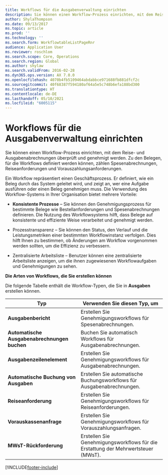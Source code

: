 ```yaml
---
title: Workflows für die Ausgabenverwaltung einrichten
description: Sie können einen Workflow-Prozess einrichten, mit dem Reise- und Ausgabenabrechnungen überprüft und genehmigt werden.
author: ShylaThompson
ms.date: 09/13/2017
ms.topic: article
ms.prod: ''
ms.technology: ''
ms.search.form: WorkflowtableListPageRnr
audience: Application User
ms.reviewer: roschlom
ms.search.scope: Core, Operations
ms.search.region: Global
ms.author: shylaw
ms.search.validFrom: 2016-02-28
ms.dyn365.ops.version: AX 7.0.0
ms.openlocfilehash: 4070b4fb5109464abdabbce971688fb881dfcf2c
ms.sourcegitcommit: 40f68387f594180af64a5e5c748b6efa188bd300
ms.translationtype: HT
ms.contentlocale: de-DE
ms.lasthandoff: 05/10/2021
ms.locfileid: "6005115"
---
```

# <a name="set-up-expense-management-workflows"></a>Workflows für die Ausgabenverwaltung einrichten

Sie können einen Workflow-Prozess einrichten, mit dem Reise- und Ausgabenabrechnungen überprüft und genehmigt werden. Zu den Belegen, für die Workflows definiert werden können, zählen Spesenabrechnungen, Reiseanforderungen und Vorauszahlungsanforderungen.

Ein Workflow repräsentiert einen Geschäftsprozess. Er definiert, wie ein Beleg durch das System geleitet wird, und zeigt an, wer eine Aufgabe ausführen oder einen Beleg genehmigen muss. Die Verwendung des Workflow-Systems in Ihrer Organisation bietet mehrere Vorteile:

-   **Konsistente Prozesse** – Sie können den Genehmigungsprozess für bestimmte Belege wie Bestellanforderungen und Spesenabrechnungen definieren. Die Nutzung des Workflowsystems hilft, dass Belege auf konsistente und effiziente Weise verarbeitet und genehmigt werden.

-   Prozesstransparenz – Sie können den Status, den Verlauf und die Leistungsmetriken einer bestimmten Workflowinstanz verfolgen. Dies hilft Ihnen zu bestimmen, ob Änderungen am Workflow vorgenommen werden sollten, um die Effizienz zu verbessern.

-   Zentralisierte Arbeitsliste – Benutzer können eine zentralisierte Arbeitsliste anzeigen, um die ihnen zugewiesenen Workflowaufgaben und Genehmigungen zu sehen. 

**Die Arten von Workflows, die Sie erstellen können**

Die folgende Tabelle enthält die Workflow-Typen, die Sie in **Ausgaben** erstellen können.


|              <strong>Typ</strong>              |                   <strong>Verwenden Sie diesen Typ, um</strong>                   |
|-------------------------------------------------|-----------------------------------------------------------------------|
|         <strong>Ausgabenbericht</strong>         |            Erstellen Sie Genehmigungsworkflows für Spesenabrechnungen.             |
|  <strong>Automatische Ausgabenabrechnungen buchen</strong>   |        Buchen Sie automatisch Workflows für Ausgabenabrechnungen.        |
|       <strong>Ausgabenzeilenelement</strong>        |     Erstellen Sie Genehmigungsworkflows für Ausgabenabrechnungen.      |
| <strong>Automatische Buchung von Ausgaben</strong> | Erstellen Sie automatische Buchungsworkflows für Ausgabenabrechnungen. |
|       <strong>Reiseanforderung</strong>       |          Erstellen Sie Genehmigungsworkflows für Reiseanforderungen.           |
|      <strong>Vorauskassenanfrage</strong>      |         Erstellen Sie Genehmigungsworkflows für Vorauszahlungsanfragen.          |
|        <strong>MWsT-Rückforderung</strong>        | Erstellen Sie Genehmigungsworkflows für die Erstattung der Mehrwertsteuer (MWsT).  |



[!INCLUDE[footer-include](../includes/footer-banner.md)]